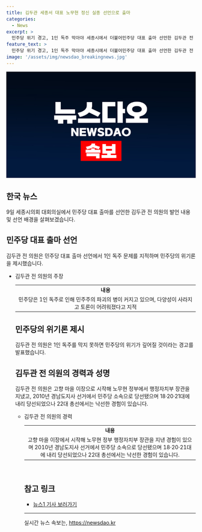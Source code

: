 ```yaml
---
title: 김두관 세종서 대표 노무현 정신 실종 선언으로 출마
categories:
  - News
excerpt: >
  민주당 위기 경고, 1인 독주 막아야 세종시에서 더불어민주당 대표 출마 선언한 김두관 전 의원. 그는 민주당의 1인 독주가 민주주의를 파괴하고 국민의 실망을 가중시킬 것이라고 지적했다. 김 전 의원은 다양성과 토론의 중요성을 강조하며 민주당의 위기를 경고했다. 또한, 민주당의 성공과 실패의 갈림길에 서 있다고 강조하며 지방선거와 대선의 승리를 위해 전당대회가 중요하다고 강조했다.
feature_text: >
  민주당 위기 경고, 1인 독주 막아야 세종시에서 더불어민주당 대표 출마 선언한 김두관 전 의원. 그는 민주당의 1인 독주가 민주주의를 파괴하고 국민의 실망을 가중시킬 것이라고 지적했다. 김 전 의원은 다양성과 토론의 중요성을 강조하며 민주당의 위기를 경고했다. 또한, 민주당의 성공과 실패의 갈림길에 서 있다고 강조하며 지방선거와 대선의 승리를 위해 전당대회가 중요하다고 강조했다.
image: '/assets/img/newsdao_breakingnews.jpg'
---
```


<p><img src="/assets/img/newsdao_breakingnews.jpg" alt="implanttips 속보" /></p>

<h2 data-ke-size="size26">한국 뉴스</h2>

<p data-ke-size="size16">9일 세종시의회 대회의실에서 민주당 대표 출마를 선언한 김두관 전 의원의 발언 내용 및 선언 배경을 살펴보겠습니다.</p>

<h2>민주당 대표 출마 선언</h2>

<p data-ke-size="size16">김두관 전 의원은 민주당 대표 출마 선언에서 1인 독주 문제를 지적하며 민주당의 위기론을 제시했습니다.</p>

<ul>
<li>김두관 전 의원의 주장</li>
<table>
    <tr>
        <td style="text-align: center; height: 17px;"><b>내용</b></td>
    </tr>
    <tr>
        <td style="text-align: center; height: 17px;">민주당은 1인 독주로 인해 민주주의 파괴의 병이 커지고 있으며, 다양성이 사라지고 토론이 어려워졌다고 지적</td>
    </tr>
</table>

<h2>민주당의 위기론 제시</h2>
<p data-ke-size="size16">김두관 전 의원은 1인 독주를 막지 못하면 민주당의 위기가 깊어질 것이라는 경고를 발표했습니다.</p>

<h2>김두관 전 의원의 경력과 성명</h2>
<p data-ke-size="size16">김두관 전 의원은 고향 마을 이장으로 시작해 노무현 정부에서 행정자치부 장관을 지냈고, 2010년 경남도지사 선거에서 민주당 소속으로 당선됐으며 18·20·21대에 내리 당선되었으나 22대 총선에서는 낙선한 경험이 있습니다.</p>
<ul>
<li>김두관 전 의원의 경력</li>
<table>
    <tr>
        <td style="text-align: center; height: 17px;"><b>내용</b></td>
    </tr>
    <tr>
        <td style="text-align: center; height: 17px;">고향 마을 이장에서 시작해 노무현 정부 행정자치부 장관을 지낸 경험이 있으며 2010년 경남도지사 선거에서 민주당 소속으로 당선됐으며 18·20·21대에 내리 당선되었으나 22대 총선에서는 낙선한 경험이 있습니다.</td>
    </tr>
</table>

<p data-ke-size="size16">&nbsp;</p>
<h2 data-ke-size="size26">참고 링크</h2>
<ul>
    <li><a href="https://www.news1.kr/" target="_blank" rel="nofollow">뉴스1 기사 보러가기</a></li>
</ul>

<p><hr></p>
실시간 뉴스 속보는, <a href="https://newsdao.kr" rel="dofollow">https://newsdao.kr</a>


